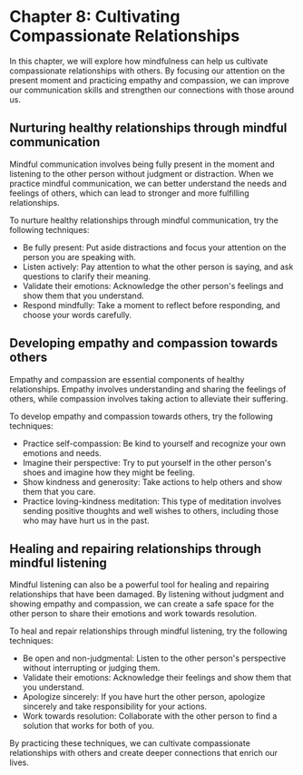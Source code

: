 Chapter 8: Cultivating Compassionate Relationships
==================================================

In this chapter, we will explore how mindfulness can help us cultivate compassionate relationships with others. By focusing our attention on the present moment and practicing empathy and compassion, we can improve our communication skills and strengthen our connections with those around us.

Nurturing healthy relationships through mindful communication
-------------------------------------------------------------

Mindful communication involves being fully present in the moment and listening to the other person without judgment or distraction. When we practice mindful communication, we can better understand the needs and feelings of others, which can lead to stronger and more fulfilling relationships.

To nurture healthy relationships through mindful communication, try the following techniques:

* Be fully present: Put aside distractions and focus your attention on the person you are speaking with.
* Listen actively: Pay attention to what the other person is saying, and ask questions to clarify their meaning.
* Validate their emotions: Acknowledge the other person's feelings and show them that you understand.
* Respond mindfully: Take a moment to reflect before responding, and choose your words carefully.

Developing empathy and compassion towards others
------------------------------------------------

Empathy and compassion are essential components of healthy relationships. Empathy involves understanding and sharing the feelings of others, while compassion involves taking action to alleviate their suffering.

To develop empathy and compassion towards others, try the following techniques:

* Practice self-compassion: Be kind to yourself and recognize your own emotions and needs.
* Imagine their perspective: Try to put yourself in the other person's shoes and imagine how they might be feeling.
* Show kindness and generosity: Take actions to help others and show them that you care.
* Practice loving-kindness meditation: This type of meditation involves sending positive thoughts and well wishes to others, including those who may have hurt us in the past.

Healing and repairing relationships through mindful listening
-------------------------------------------------------------

Mindful listening can also be a powerful tool for healing and repairing relationships that have been damaged. By listening without judgment and showing empathy and compassion, we can create a safe space for the other person to share their emotions and work towards resolution.

To heal and repair relationships through mindful listening, try the following techniques:

* Be open and non-judgmental: Listen to the other person's perspective without interrupting or judging them.
* Validate their emotions: Acknowledge their feelings and show them that you understand.
* Apologize sincerely: If you have hurt the other person, apologize sincerely and take responsibility for your actions.
* Work towards resolution: Collaborate with the other person to find a solution that works for both of you.

By practicing these techniques, we can cultivate compassionate relationships with others and create deeper connections that enrich our lives.

